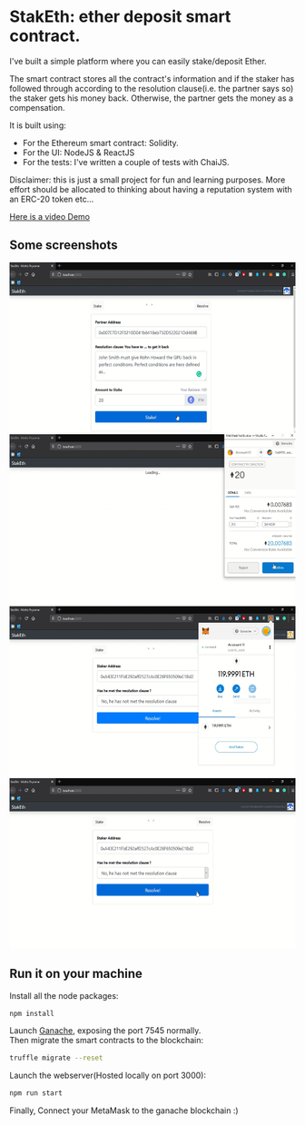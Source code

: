# StakEth: ether deposit smart contract.

I've built a simple platform where you can easily stake/deposit Ether. 

The smart contract stores all the contract's information and if the staker has followed through according to the resolution clause(i.e. the partner says so) the staker gets his money back. Otherwise, the partner gets the money as a compensation.

It is built using: 
- For the Ethereum smart contract: Solidity.
- For the UI: NodeJS & ReactJS
- For the tests: I've written a couple of tests with ChaiJS. 

Disclaimer: this is just a small project for fun and learning purposes. More effort should be allocated to thinking about having a reputation system with an ERC-20 token etc... 

[Here is a video Demo](https://onedrive.live.com/embed?cid=57D2E023F588C7E3&resid=57D2E023F588C7E3%2114185&authkey=ABsZ4sefvj8bH58)

## Some screenshots
<img src="imgs/Stake_Eth_UI.png" height="300px">
<br>
<img src="imgs/Stake_Eth_transaction.png" height="300px">
<br>
<img src="imgs/Stake_Eth_Retribution.png" height="300px">
<br>
<img src="imgs/Stake_Eth_Resolve.png" height="300px">

## Run it on your machine

Install all the node packages:
```Bash
npm install
```
Launch [Ganache](https://www.trufflesuite.com/ganache), exposing the port 7545 normally.
<br>Then migrate the smart contracts to the blockchain:
```Bash
truffle migrate --reset
```
Launch the webserver(Hosted locally on port 3000):
```Bash
npm run start
```
Finally, Connect your MetaMask to the ganache blockchain :)
